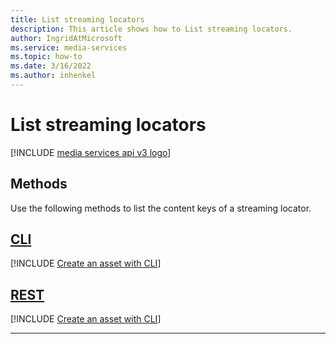 ```yaml
---
title: List streaming locators
description: This article shows how to List streaming locators.
author: IngridAtMicrosoft
ms.service: media-services
ms.topic: how-to
ms.date: 3/16/2022
ms.author: inhenkel
---
```


# List streaming locators

[!INCLUDE [media services api v3 logo](./includes/v3-hr.md)]

## Methods

Use the following methods to list the content keys of a streaming locator.

## [CLI](#tab/cli/)

[!INCLUDE [Create an asset with CLI](./includes/task-list-streaming-locator-cli.md)]

## [REST](#tab/rest/)

[!INCLUDE [Create an asset with CLI](./includes/task-list-streaming-locator-rest.md)]

---
